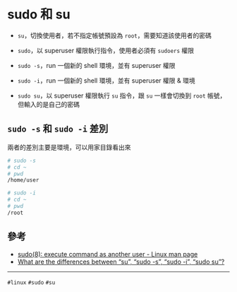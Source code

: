 # sudo 和 su

* `su`，切換使用者，若不指定帳號預設為 `root`，需要知道該使用者的密碼

* `sudo`，以 superuser 權限執行指令，使用者必須有 `sudoers` 權限

* `sudo -s`，run 一個新的 shell 環境，並有 superuser 權限

* `sudo -i`，run 一個新的 shell 環境，並有 superuser 權限 & 環境

* `sudo su`，以 superuser 權限執行 `su` 指令，跟 `su` 一樣會切換到 `root` 帳號，但輸入的是自己的密碼

## `sudo -s` 和 `sudo -i` 差別

兩者的差別主要是環境，可以用家目錄看出來

```bash
# sudo -s
# cd ~
# pwd
/home/user

# sudo -i
# cd ~
# pwd
/root
```

## 參考

* [sudo(8): execute command as another user - Linux man page](https://linux.die.net/man/8/sudo)
* [What are the differences between “su”, “sudo -s”, “sudo -i”, “sudo su”?](https://askubuntu.com/questions/70534/what-are-the-differences-between-su-sudo-s-sudo-i-sudo-su)

---

`#linux` `#sudo` `#su`
